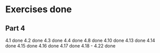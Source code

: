 # Exercises done
## Part 4

4.1  done
4.2  done
4.3  done
4.4  done
4.8  done
4.10 done
4.13 done
4.14 done
4.15 done
4.16 done
4.17 done
4.18 - 4.22 done